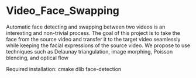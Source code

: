 # Video_Face_Swapping

Automatic face detecting and swapping between two videos is an interesting and non-trivial process. The
goal of this project is to take the face from the source video and transfer it to the target video seamlessly
while keeping the facial expressions of the source video. We propose to use techniques such as Delaunay
triangulation, image morphing, Poisson blending, and optical flow

Required installation:
cmake
dlib
face-detection


